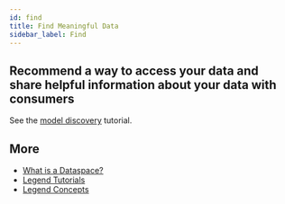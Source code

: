 ```yaml
---
id: find
title: Find Meaningful Data
sidebar_label: Find
---
```


## Recommend a way to access your data and share helpful information about your data with consumers

See the [model discovery](../tutorials/studio-find-models.md) tutorial.

## More
- [What is a Dataspace?](../concepts/legend-concepts.md/#dataspace)
- [Legend Tutorials](../tutorials/studio-create-model.md) 
- [Legend Concepts](../concepts/legend-concepts.md)
